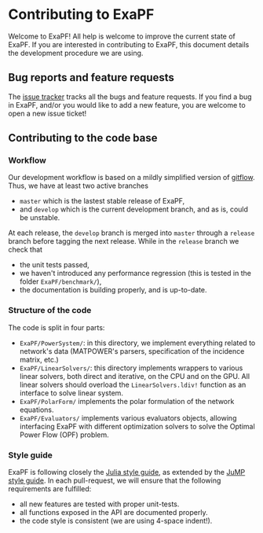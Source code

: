 # Contributing to ExaPF

Welcome to ExaPF! All help is welcome to improve the current state of ExaPF.
If you are interested in contributing to ExaPF, this document details the
development procedure we are using.

## Bug reports and feature requests

The [issue tracker](https://github.com/exanauts/ExaPF.jl/issues)
tracks all the bugs and feature requests. If you find a bug in ExaPF,
and/or you would like to add a new feature, you are welcome to open a
new issue ticket!

## Contributing to the code base

### Workflow
Our development workflow is based on a mildly simplified version of [gitflow](https://www.atlassian.com/git/tutorials/comparing-workflows/gitflow-workflow). Thus, we have at least two active branches

- `master` which is the lastest stable release of ExaPF,
- and `develop` which is the current development branch, and as is, could be unstable.

At each release, the `develop` branch is merged into `master` through a `release` branch
before tagging the next release. While in the `release` branch we check that

- the unit tests passed,
- we haven't introduced any performance regression (this is tested in the folder `ExaPF/benchmark/`),
- the documentation is building properly, and is up-to-date.

### Structure of the code

The code is split in four parts:

- `ExaPF/PowerSystem/`: in this directory, we implement everything related to network's data (MATPOWER's parsers, specification of the incidence matrix, etc.)
- `ExaPF/LinearSolvers/`: this directory implements wrappers to various linear solvers, both direct and iterative, on the CPU and on the GPU. All linear solvers should overload the `LinearSolvers.ldiv!` function as an interface to solve linear system.
- `ExaPF/PolarForm/` implements the polar formulation of the network equations.
- `ExaPF/Evaluators/` implements various evaluators objects, allowing interfacing ExaPF with different optimization solvers to solve the Optimal Power Flow (OPF) problem.

### Style guide

ExaPF is following closely the [Julia style guide](https://docs.julialang.org/en/v1/manual/style-guide/),
as extended by the [JuMP style guide](https://jump.dev/JuMP.jl/stable/style/).
In each pull-request, we will ensure that the following requirements
are fulfilled:

- all new features are tested with proper unit-tests.
- all functions exposed in the API are documented properly.
- the code style is consistent (we are using 4-space indent!).

